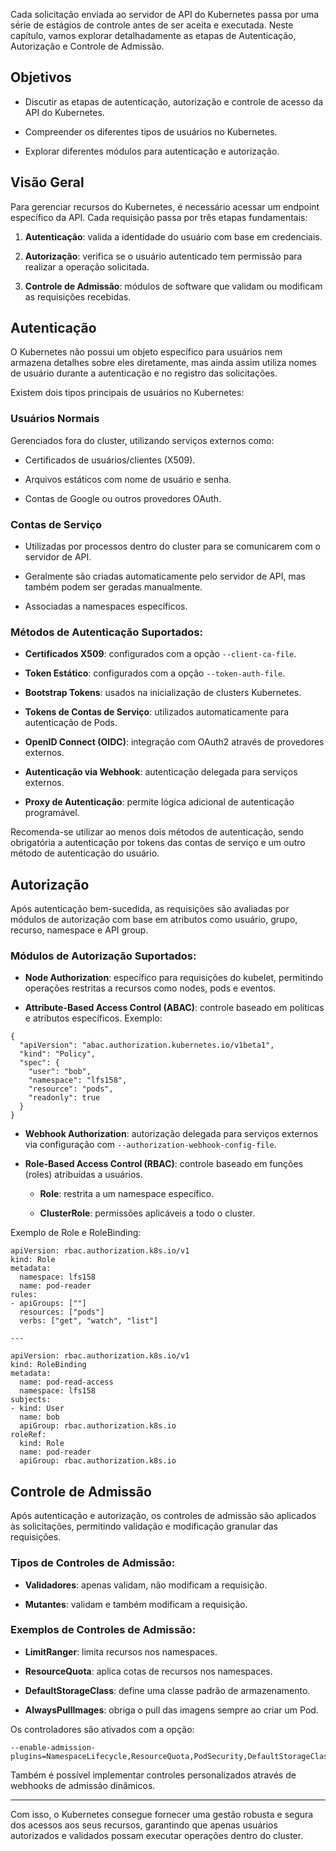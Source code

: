 Cada solicitação enviada ao servidor de API do Kubernetes passa por uma série de estágios de controle antes de ser aceita e executada. Neste capítulo, vamos explorar detalhadamente as etapas de Autenticação, Autorização e Controle de Admissão.

## Objetivos

- Discutir as etapas de autenticação, autorização e controle de acesso da API do Kubernetes.
    
- Compreender os diferentes tipos de usuários no Kubernetes.
    
- Explorar diferentes módulos para autenticação e autorização.
    

## Visão Geral

Para gerenciar recursos do Kubernetes, é necessário acessar um endpoint específico da API. Cada requisição passa por três etapas fundamentais:

1. **Autenticação**: valida a identidade do usuário com base em credenciais.
    
2. **Autorização**: verifica se o usuário autenticado tem permissão para realizar a operação solicitada.
    
3. **Controle de Admissão**: módulos de software que validam ou modificam as requisições recebidas.
    

## Autenticação

O Kubernetes não possui um objeto específico para usuários nem armazena detalhes sobre eles diretamente, mas ainda assim utiliza nomes de usuário durante a autenticação e no registro das solicitações.

Existem dois tipos principais de usuários no Kubernetes:

### Usuários Normais

Gerenciados fora do cluster, utilizando serviços externos como:

- Certificados de usuários/clientes (X509).
    
- Arquivos estáticos com nome de usuário e senha.
    
- Contas de Google ou outros provedores OAuth.
    

### Contas de Serviço

- Utilizadas por processos dentro do cluster para se comunicarem com o servidor de API.
    
- Geralmente são criadas automaticamente pelo servidor de API, mas também podem ser geradas manualmente.
    
- Associadas a namespaces específicos.
    

### Métodos de Autenticação Suportados:

- **Certificados X509**: configurados com a opção `--client-ca-file`.
    
- **Token Estático**: configurados com a opção `--token-auth-file`.
    
- **Bootstrap Tokens**: usados na inicialização de clusters Kubernetes.
    
- **Tokens de Contas de Serviço**: utilizados automaticamente para autenticação de Pods.
    
- **OpenID Connect (OIDC)**: integração com OAuth2 através de provedores externos.
    
- **Autenticação via Webhook**: autenticação delegada para serviços externos.
    
- **Proxy de Autenticação**: permite lógica adicional de autenticação programável.
    

Recomenda-se utilizar ao menos dois métodos de autenticação, sendo obrigatória a autenticação por tokens das contas de serviço e um outro método de autenticação do usuário.

## Autorização

Após autenticação bem-sucedida, as requisições são avaliadas por módulos de autorização com base em atributos como usuário, grupo, recurso, namespace e API group.

### Módulos de Autorização Suportados:

- **Node Authorization**: específico para requisições do kubelet, permitindo operações restritas a recursos como nodes, pods e eventos.
    
- **Attribute-Based Access Control (ABAC)**: controle baseado em políticas e atributos específicos. Exemplo:
    

```
{
  "apiVersion": "abac.authorization.kubernetes.io/v1beta1",
  "kind": "Policy",
  "spec": {
    "user": "bob",
    "namespace": "lfs158",
    "resource": "pods",
    "readonly": true
  }
}
```

- **Webhook Authorization**: autorização delegada para serviços externos via configuração com `--authorization-webhook-config-file`.
    
- **Role-Based Access Control (RBAC)**: controle baseado em funções (roles) atribuídas a usuários.
    
    - **Role**: restrita a um namespace específico.
        
    - **ClusterRole**: permissões aplicáveis a todo o cluster.
        

Exemplo de Role e RoleBinding:

```
apiVersion: rbac.authorization.k8s.io/v1
kind: Role
metadata:
  namespace: lfs158
  name: pod-reader
rules:
- apiGroups: [""]
  resources: ["pods"]
  verbs: ["get", "watch", "list"]

---

apiVersion: rbac.authorization.k8s.io/v1
kind: RoleBinding
metadata:
  name: pod-read-access
  namespace: lfs158
subjects:
- kind: User
  name: bob
  apiGroup: rbac.authorization.k8s.io
roleRef:
  kind: Role
  name: pod-reader
  apiGroup: rbac.authorization.k8s.io
```

## Controle de Admissão

Após autenticação e autorização, os controles de admissão são aplicados às solicitações, permitindo validação e modificação granular das requisições.

### Tipos de Controles de Admissão:

- **Validadores**: apenas validam, não modificam a requisição.
    
- **Mutantes**: validam e também modificam a requisição.
    

### Exemplos de Controles de Admissão:

- **LimitRanger**: limita recursos nos namespaces.
    
- **ResourceQuota**: aplica cotas de recursos nos namespaces.
    
- **DefaultStorageClass**: define uma classe padrão de armazenamento.
    
- **AlwaysPullImages**: obriga o pull das imagens sempre ao criar um Pod.
    

Os controladores são ativados com a opção:

```
--enable-admission-plugins=NamespaceLifecycle,ResourceQuota,PodSecurity,DefaultStorageClass
```

Também é possível implementar controles personalizados através de webhooks de admissão dinâmicos.

---

Com isso, o Kubernetes consegue fornecer uma gestão robusta e segura dos acessos aos seus recursos, garantindo que apenas usuários autorizados e validados possam executar operações dentro do cluster.